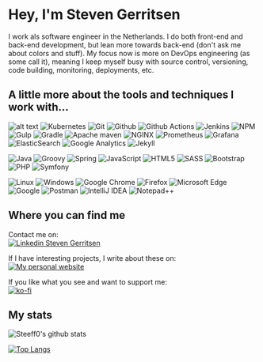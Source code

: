 # Hey, I'm Steven Gerritsen
I work als software engineer in the Netherlands. I do both front-end and back-end development, but lean more towards back-end (don't ask me about colors and stuff). My focus now is more on DevOps engineering (as some call it), meaning I keep myself busy with source control, versioning, code building, monitoring, deployments, etc.

## A little more about the tools and techniques I work with...
![alt text](https://img.shields.io/static/v1?style=flat&logo=docker&label=&message=Docker&logoColor=fff&labelColor=111&color=green "Docker")
![Kubernetes](https://img.shields.io/static/v1?style=flat&logo=kubernetes&label=&message=Kubernetes&logoColor=fff&labelColor=111&color=green)
![Git](https://img.shields.io/static/v1?style=flat&logo=git&label=&message=GIT&logoColor=fff&labelColor=111&color=green)
![Github](https://img.shields.io/static/v1?style=flat&logo=github&label=&message=Github&logoColor=fff&labelColor=111&color=green)
![Github Actions](https://img.shields.io/static/v1?style=flat&logo=github-actions&label=&message=Github%20Actions&logoColor=fff&labelColor=111&color=green)
![Jenkins](https://img.shields.io/static/v1?style=flat&logo=Jenkins&label=&message=Jenkins&logoColor=fff&labelColor=111&color=green)
![NPM](https://img.shields.io/static/v1?style=flat&logo=NPM&label=&message=NPM&logoColor=fff&labelColor=111&color=green)
![Gulp](https://img.shields.io/static/v1?style=flat&logo=gulp&label=&message=Gulp&logoColor=fff&labelColor=111&color=green)
![Gradle](https://img.shields.io/static/v1?style=flat&logo=Gradle&label=&message=Gradle&logoColor=fff&labelColor=111&color=green)
![Apache maven](https://img.shields.io/static/v1?style=flat&logo=apache-maven&label=&message=Apache%20maven&logoColor=fff&labelColor=111&color=green)
![NGINX](https://img.shields.io/static/v1?style=flat&logo=nginx&label=&message=NGINX&logoColor=fff&labelColor=111&color=green)
![Prometheus](https://img.shields.io/static/v1?style=flat&logo=prometheus&label=&message=Prometheus&logoColor=fff&labelColor=111&color=green)
![Grafana](https://img.shields.io/static/v1?style=flat&logo=grafana&label=&message=Grafana&logoColor=fff&labelColor=111&color=green)
![ElasticSearch](https://img.shields.io/static/v1?style=flat&logo=elasticsearch&label=&message=ElasticSearch&logoColor=fff&labelColor=111&color=green)
![Google Analytics](https://img.shields.io/static/v1?style=flat&logo=google-analytics&label=&message=Google%20Analytics&logoColor=fff&labelColor=111&color=green)
![Jekyll](https://img.shields.io/static/v1?style=flat&logo=Jekyll&label=&message=Jekyll&logoColor=fff&labelColor=111&color=green)

![Java](https://img.shields.io/static/v1?style=flat&logo=java&label=&message=Java&logoColor=fff&labelColor=111&color=blue)
![Groovy](https://img.shields.io/static/v1?style=flat&logo=groovy&label=&message=Groovy&logoColor=fff&labelColor=111&color=blue)
![Spring](https://img.shields.io/static/v1?style=flat&logo=Spring&label=&message=Spring&logoColor=fff&labelColor=111&color=blue)
![JavaScript](https://img.shields.io/static/v1?style=flat&logo=javaScript&label=&message=JavaScript&logoColor=fff&labelColor=111&color=blue)
![HTML5](https://img.shields.io/static/v1?style=flat&logo=html5&label=&message=HTML5&logoColor=fff&labelColor=111&color=blue)
![SASS](https://img.shields.io/static/v1?style=flat&logo=sass&label=&message=SASS&logoColor=fff&labelColor=111&color=blue)
![Bootstrap](https://img.shields.io/static/v1?style=flat&logo=bootstrap&label=&message=Bootstrap&logoColor=fff&labelColor=111&color=blue)
![PHP](https://img.shields.io/static/v1?style=flat&logo=php&label=&message=PHP&logoColor=fff&labelColor=111&color=blue)
![Symfony](https://img.shields.io/static/v1?style=flat&logo=Symfony&label=&message=Symfony&logoColor=fff&labelColor=111&color=blue)

![Linux](https://img.shields.io/static/v1?style=flat&logo=linux&label=&message=Linux&logoColor=fff&labelColor=111&color=orange)
![Windows](https://img.shields.io/static/v1?style=flat&logo=Windows&label=&message=Windows&logoColor=fff&labelColor=111&color=orange)
![Google Chrome](https://img.shields.io/static/v1?style=flat&logo=google-chrome&label=&message=Google%20chrome&logoColor=fff&labelColor=111&color=orange)
![Firefox](https://img.shields.io/static/v1?style=flat&logo=Firefox&label=&message=Firefox&logoColor=fff&labelColor=111&color=orange)
![Microsoft Edge](https://img.shields.io/static/v1?style=flat&logo=microsoft-Edge&label=&message=Microsoft%20Edge&logoColor=fff&labelColor=111&color=orange)
![Google](https://img.shields.io/static/v1?style=flat&logo=Google&label=&message=Google&logoColor=fff&labelColor=111&color=orange)
![Postman](https://img.shields.io/static/v1?style=flat&logo=Postman&label=&message=Postman&logoColor=fff&labelColor=111&color=orange)
![IntelliJ IDEA](https://img.shields.io/static/v1?style=flat&logo=intellij-idea&label=&message=IntelliJ&logoColor=fff&labelColor=111&color=orange)
![Notepad++](https://img.shields.io/static/v1?style=flat&logo=Notepad%2B%2B&label=&message=Notepad%2B%2B&logoColor=fff&labelColor=111&color=orange)

## Where you can find me
Contact me on:  
[![Linkedin Steven Gerritsen](https://img.shields.io/static/v1?style=flat&logo=linkedin&label=&message=Linkedin&logoColor=fff&labelColor=111&color=390931)](https://www.linkedin.com/in/stevengerritsen/)

If I have interesting projects, I write about these on:   
[![My personal website](https://img.shields.io/static/v1?style=flat&label=My%20site&message=https%3A%2F%2Fsteeff0.github.io%2F&labelColor=111&color=390931)](https://steeff0.github.io/)

If you like what you see and want to support me:   
[![ko-fi](https://ko-fi.com/img/githubbutton_sm.svg)](https://ko-fi.com/U7U647LPC)

## My stats

![Steeff0's github stats](https://github-readme-stats.vercel.app/api?username=Steeff0&include_all_commits=true&count_private=true)

[![Top Langs](https://github-readme-stats.vercel.app/api/top-langs/?username=Steeff0&layout=compact&count_private=true&include_all_commits=true&langs_count=5&exclude_repo=steeff0.github.io)](https://github.com/Steeff0)
